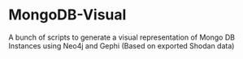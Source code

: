 # MongoDB-Visual
A bunch of scripts to generate a visual representation of Mongo DB Instances using Neo4j and Gephi (Based on exported Shodan data)

